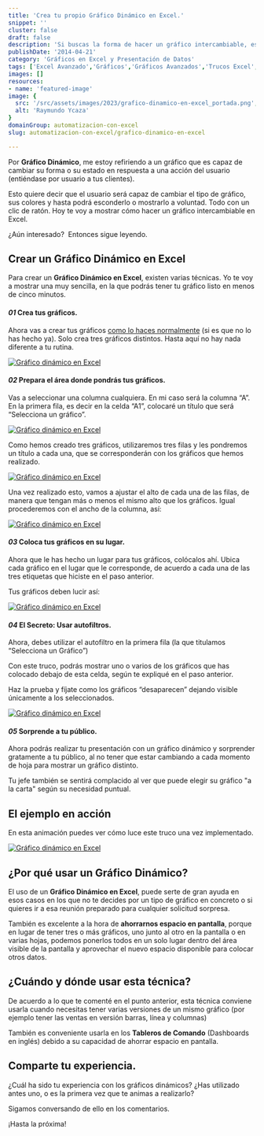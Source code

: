 ```yaml
---
title: 'Crea tu propio Gráfico Dinámico en Excel.'
snippet: ''
cluster: false
draft: false 
description: 'Si buscas la forma de hacer un gráfico intercambiable, este sencillo Gráfico Dinámico en Excel puede ser lo que andas buscando.'
publishDate: '2014-04-21'
category: 'Gráficos en Excel y Presentación de Datos'
tags: ['Excel Avanzado','Gráficos','Gráficos Avanzados','Trucos Excel','🤖 Automatización con Excel']
images: []
resources: 
- name: 'featured-image'
image: {
  src: '/src/assets/images/2023/grafico-dinamico-en-excel_portada.png',
  alt: 'Raymundo Ycaza'
}
domainGroup: automatizacion-con-excel
slug: automatizacion-con-excel/grafico-dinamico-en-excel

---
```


Por **Gráfico Dinámico**, me estoy refiriendo a un gráfico que es capaz de cambiar su forma o su estado en respuesta a una acción del usuario (entiéndase por usuario a tus clientes).

Esto quiere decir que el usuario será capaz de cambiar el tipo de gráfico, sus colores y hasta podrá esconderlo o mostrarlo a voluntad. Todo con un clic de ratón. Hoy te voy a mostrar cómo hacer un gráfico intercambiable en Excel.

¿Aún interesado?  Entonces sigue leyendo.

## Crear un Gráfico Dinámico en Excel

Para crear un **Gráfico Dinámico en Excel**, existen varias técnicas. Yo te voy a mostrar una muy sencilla, en la que podrás tener tu gráfico listo en menos de cinco minutos.

#### _01_ Crea tus gráficos.

Ahora vas a crear tus gráficos [como lo haces normalmente](http://raymundoycaza.com/aprendiendo-excel/como-crear-un-grafico-en-excel) (si es que no lo has hecho ya). Solo crea tres gráficos distintos. Hasta aquí no hay nada diferente a tu rutina.

[![Gráfico dinámico en Excel](images/gráfico-dinámico-en-excel-0000411.png "Gráfico dinámico en Excel")](http://raymundoycaza.com/wp-content/uploads/gráfico-dinámico-en-excel-0000411.png)

#### _02_ Prepara el área donde pondrás tus gráficos.

Vas a seleccionar una columna cualquiera. En mi caso será la columna “A”. En la primera fila, es decir en la celda “A1”, colocaré un título que será “Selecciona un gráfico”.

[![Gráfico dinámico en Excel](images/gráfico-dinámico-en-excel-0000401.png "Gráfico dinámico en Excel")](http://raymundoycaza.com/wp-content/uploads/gráfico-dinámico-en-excel-0000401.png)

Como hemos creado tres gráficos, utilizaremos tres filas y les pondremos un título a cada una, que se corresponderán con los gráficos que hemos realizado.

[![Gráfico dinámico en Excel](images/gráfico-dinámico-en-excel-0000421.png "Gráfico dinámico en Excel")](http://raymundoycaza.com/wp-content/uploads/gráfico-dinámico-en-excel-0000421.png)

Una vez realizado esto, vamos a ajustar el alto de cada una de las filas, de manera que tengan más o menos el mismo alto que los gráficos. Igual procederemos con el ancho de la columna, así:

[![Gráfico dinámico en Excel](images/gráfico-dinámico-en-excel-0000431.png "Gráfico dinámico en Excel")](http://raymundoycaza.com/wp-content/uploads/gráfico-dinámico-en-excel-0000431.png)

#### _03_ Coloca tus gráficos en su lugar.

Ahora que le has hecho un lugar para tus gráficos, colócalos ahí. Ubica cada gráfico en el lugar que le corresponde, de acuerdo a cada una de las tres etiquetas que hiciste en el paso anterior.

Tus gráficos deben lucir así:

[![Gráfico dinámico en Excel](images/gráfico-dinámico-en-excel-0000441.png "Gráfico dinámico en Excel")](http://raymundoycaza.com/wp-content/uploads/gráfico-dinámico-en-excel-0000441.png)

#### _04_ El Secreto: Usar autofiltros.

Ahora, debes utilizar el autofiltro en la primera fila (la que titulamos “Selecciona un Gráfico”)

Con este truco, podrás mostrar uno o varios de los gráficos que has colocado debajo de esta celda, según te expliqué en el paso anterior.

Haz la prueba y fíjate como los gráficos “desaparecen” dejando visible únicamente a los seleccionados.

[![Gráfico dinámico en Excel](images/gráfico-dinámico-en-excel-0000451.png "Gráfico dinámico en Excel")](http://raymundoycaza.com/wp-content/uploads/gráfico-dinámico-en-excel-0000451.png)

#### _05_ Sorprende a tu público.

Ahora podrás realizar tu presentación con un gráfico dinámico y sorprender gratamente a tu público, al no tener que estar cambiando a cada momento de hoja para mostrar un gráfico distinto.

Tu jefe también se sentirá complacido al ver que puede elegir su gráfico "a la carta" según su necesidad puntual.

## El ejemplo en acción

En esta animación puedes ver cómo luce este truco una vez implementado.

[![Gráfico dinámico en Excel](images/gráfico-dinámico-en-excel-0000461.gif "Gráfico dinámico en Excel")](http://raymundoycaza.com/wp-content/uploads/gráfico-dinámico-en-excel-0000461.gif)

## ¿Por qué usar un Gráfico Dinámico?

El uso de un **Gráfico Dinámico en Excel**, puede serte de gran ayuda en esos casos en los que no te decides por un tipo de gráfico en concreto o si quieres ir a esa reunión preparado para cualquier solicitud sorpresa.

También es excelente a la hora de **ahorrarnos espacio en pantalla**, porque en lugar de tener tres o más gráficos, uno junto al otro en la pantalla o en varias hojas, podemos ponerlos todos en un solo lugar dentro del área visible de la pantalla y aprovechar el nuevo espacio disponible para colocar otros datos.

## ¿Cuándo y dónde usar esta técnica?

De acuerdo a lo que te comenté en el punto anterior, esta técnica conviene usarla cuando necesitas tener varias versiones de un mismo gráfico (por ejemplo tener las ventas en versión barras, línea y columnas)

También es conveniente usarla en los **Tableros de Comando** (Dashboards en inglés) debido a su capacidad de ahorrar espacio en pantalla.

## Comparte tu experiencia.

¿Cuál ha sido tu experiencia con los gráficos dinámicos? ¿Has utilizado antes uno, o es la primera vez que te animas a realizarlo?

Sigamos conversando de ello en los comentarios.

¡Hasta la próxima!
